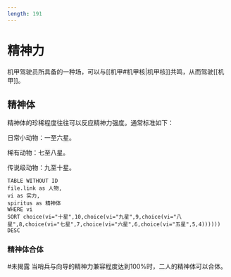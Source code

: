 ```yaml
---
length: 191
---
```


# 精神力

机甲驾驶员所具备的一种场，可以与[[机甲#机甲核|机甲核]]共鸣，从而驾驶[[机甲]]。

## 精神体

精神体的珍稀程度往往可以反应精神力强度。通常标准如下：

日常小动物：一至六星。

稀有动物：七至八星。

传说级动物：九至十星。

```dataview
TABLE WITHOUT ID
file.link as 人物,
vi as 实力,
spiritus as 精神体
WHERE vi
SORT choice(vi="十星",10,choice(vi="九星",9,choice(vi="八星",8,choice(vi="七星",7,choice(vi="六星",6,choice(vi="五星",5,4)))))) DESC
```

### 精神体合体

#未揭露 当哨兵与向导的精神力兼容程度达到100%时，二人的精神体可以合体。
